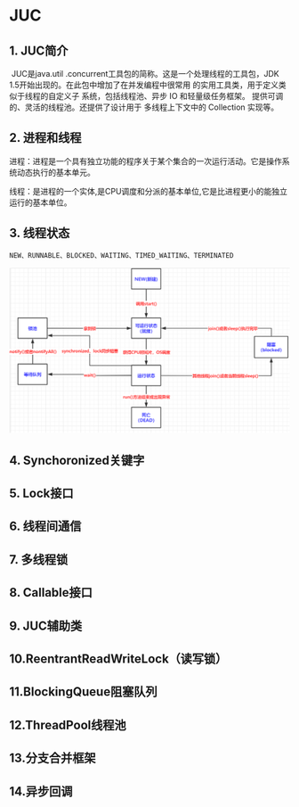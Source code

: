 #   JUC

## 1. JUC简介

​	JUC是java.util .concurrent工具包的简称。这是一个处理线程的工具包，JDK 1.5开始出现的。在此包中增加了在并发编程中很常用 的实用工具类，用于定义类似于线程的自定义子 系统，包括线程池、异步 IO 和轻量级任务框架。 提供可调的、灵活的线程池。还提供了设计用于 多线程上下文中的 Collection 实现等。

## **2. 进程和线程**

​	进程：进程是一个具有独立功能的程序关于某个集合的一次运行活动。它是操作系统动态执行的基本单元。

​	线程：是进程的一个实体,是CPU调度和分派的基本单位,它是比进程更小的能独立运行的基本单位。

## 3. 线程状态

```java
NEW、RUNNABLE、BLOCKED、WAITING、TIMED_WAITING、TERMINATED
```

![](image\threadState.png)

## 4. Synchoronized关键字

## 5. Lock接口

## 6. 线程间通信

## 7. 多线程锁

## 8. Callable接口

## 9. JUC辅助类

## 10.ReentrantReadWriteLock（读写锁）

## 11.BlockingQueue阻塞队列

## 12.ThreadPool线程池

## 13.分支合并框架

## 14.异步回调